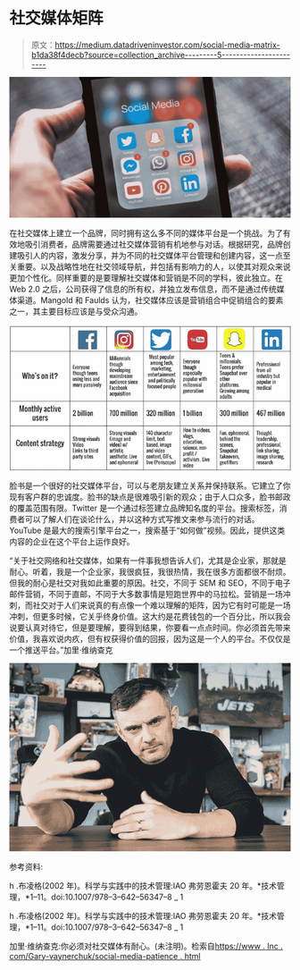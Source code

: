 # 社交媒体矩阵

> 原文：<https://medium.datadriveninvestor.com/social-media-matrix-b1da38f4decb?source=collection_archive---------5----------------------->

![](img/fbce7270275316b8820c7f4f55b3a890.png)

在社交媒体上建立一个品牌，同时拥有这么多不同的媒体平台是一个挑战。为了有效地吸引消费者，品牌需要通过社交媒体营销有机地参与对话。根据研究，品牌创建吸引人的内容，激发分享，并为不同的社交媒体平台管理和创建内容，这一点至关重要。以及战略性地在社交领域导航，并包括有影响力的人，以使其对观众来说更加个性化。同样重要的是要理解社交媒体和营销是不同的学科，彼此独立。在 Web 2.0 之后，公司获得了信息的所有权，并独立发布信息，而不是通过传统媒体渠道。Mangold 和 Faulds 认为，社交媒体应该是营销组合中促销组合的要素之一，其主要目标应该是与受众沟通。

![](img/caf393cf6e2595ae9196d5e08b657bbe.png)

脸书是一个很好的社交媒体平台，可以与老朋友建立关系并保持联系。它建立了你现有客户群的忠诚度。脸书的缺点是很难吸引新的观众；由于人口众多，脸书邮政的覆盖范围有限。Twitter 是一个通过标签建立品牌知名度的平台。搜索标签，消费者可以了解人们在谈论什么，并以这种方式写推文来参与流行的对话。YouTube 是最大的搜索引擎平台之一，搜索基于“如何做”视频。因此，提供这类内容的企业在这个平台上运作良好。

“关于社交网络和社交媒体，如果有一件事我想告诉人们，尤其是企业家，那就是耐心。听着，我是一个企业家，我很疯狂，我很热情，我在很多方面都很不耐烦。但我的耐心是社交对我如此重要的原因。社交，不同于 SEM 和 SEO，不同于电子邮件营销，不同于直邮，不同于大多数事情是短跑世界中的马拉松。营销是一场冲刺，而社交对于人们来说真的有点像一个难以理解的矩阵，因为它有时可能是一场冲刺，但更多时候，它关乎终身价值。这大约是花费钱包的一个百分比，所以我会说要认真对待它，但是要理解，要得到结果，你要看一点点时间。你必须首先带来价值，我喜欢说内疚，但有权获得价值的回报，因为这是一个人的平台。不仅仅是一个推送平台。”加里·维纳查克

![](img/f6f9a243c1429e1dd94de8c67b8bed5f.png)

参考资料:

h .布凌格(2002 年)。科学与实践中的技术管理:IAO 弗劳恩霍夫 20 年。*技术管理，*1–11。doi:10.1007/978–3–642–56347–8 _ 1

h .布凌格(2002 年)。科学与实践中的技术管理:IAO 弗劳恩霍夫 20 年。*技术管理，*1–11。doi:10.1007/978–3–642–56347–8 _ 1

加里·维纳查克:你必须对社交媒体有耐心。(未注明)。检索自[https://www . Inc . com/Gary-vaynerchuk/social-media-patience . html](https://www.inc.com/gary-vaynerchuk/social-media-patience.html)